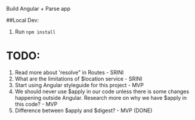 Build Angular + Parse app

##Local Dev:

1. Run `npm install`


# TODO:
1) Read more about 'resolve" in Routes   -  SRINI
2) What are the limitations of $location service  - SRINI
3) Start using Angular styleguide for this project   - MVP
4) We should never use $apply in our code unless there is some changes happening outside Angular. Research more on why we have
   $apply in this code?  -  MVP
5) Difference between $apply and $digest? - MVP (DONE)
